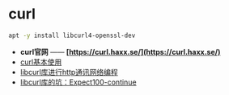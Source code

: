 # curl

```bash
apt -y install libcurl4-openssl-dev
```

- **curl官网** —— **[https://curl.haxx.se/](https://curl.haxx.se/)**  
- [curl基本使用](curl.use.md)
- [libcurl库进行http通讯网络编程](c++.curl.http.md)
- [libcurl库的坑：Expect100-continue](libcurl.post.expect100-continue.md)
